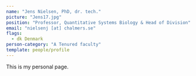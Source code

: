 ```yaml
---
name: "Jens Nielsen, PhD, dr. tech."
picture: "Jens17.jpg"
position: "Professor, Quantitative Systems Biology & Head of Division"
email: "nielsenj [at] chalmers.se"
flags:
  - dk Denmark
person-category: "A Tenured faculty"
template: people/profile
---
```

This is my personal page.
